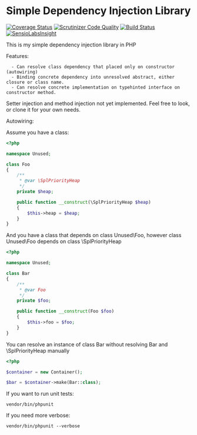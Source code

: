 # Simple Dependency Injection Library

[![Coverage Status](https://coveralls.io/repos/github/plvhx/dependency-injection/badge.svg)](https://coveralls.io/github/plvhx/dependency-injection)
[![Scrutinizer Code Quality](https://scrutinizer-ci.com/g/plvhx/dependency-injection/badges/quality-score.png?b=master)](https://scrutinizer-ci.com/g/plvhx/dependency-injection/?branch=master)
[![Build Status](https://scrutinizer-ci.com/g/plvhx/dependency-injection/badges/build.png?b=master)](https://scrutinizer-ci.com/g/plvhx/dependency-injection/build-status/master)
[![SensioLabsInsight](https://insight.sensiolabs.com/projects/14e50be8-c441-4d03-b65d-cb07e33c0672/small.png)](https://insight.sensiolabs.com/projects/14e50be8-c441-4d03-b65d-cb07e33c0672)

This is my simple dependency injection library in PHP

Features:
```
  - Can resolve class dependency that placed only on constructor (autowiring)
  - Binding concrete dependency into unresolved abstract, either closure or class name.
  - Can resolve concrete implementation on typehinted interface on constructor method.
```

Setter injection and method injection not yet implemented.
Feel free to look, or clone it for your own needs.

Autowiring:

Assume you have a class:
```php
<?php

namespace Unused;

class Foo
{
	/**
	 * @var \SplPriorityHeap
	 */
	private $heap;

	public function __construct(\SplPriorityHeap $heap)
	{
		$this->heap = $heap;
	}	
}
```

And you have a class that depends on class Unused\Foo, however class Unused\Foo
depends on class \SplPriorityHeap
```php
<?php

namespace Unused;

class Bar
{
	/**
	 * @var Foo
	 */
	private $foo;

	public function __construct(Foo $foo)
	{
		$this->foo = $foo;
	}
}
```

You can resolve an instance of class Bar without resolving Bar and \SplPriorityHeap manually
```php
<?php

$container = new Container();

$bar = $container->make(Bar::class);
```

If you want to run unit tests:
```
vendor/bin/phpunit
```

If you need more verbose:
```
vendor/bin/phpunit --verbose
```
